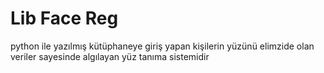 # Lib Face Reg

python ile yazılmış kütüphaneye giriş yapan kişilerin yüzünü elimzide olan veriler sayesinde algılayan yüz tanıma sistemidir
